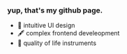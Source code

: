 <!--
## Hi there 👋

**dquevid/dquevid** is a ✨ _special_ ✨ repository because its `README.md` (this file) appears on your GitHub profile.

Here are some ideas to get you started:

- 🔭 I’m currently working on ...
- 🌱 I’m currently learning ...
- 👯 I’m looking to collaborate on ...
- 🤔 I’m looking for help with ...
- 💬 Ask me about ...
- 📫 How to reach me: ...
- 😄 Pronouns: ...
- ⚡ Fun fact: ...
User provided no info
-->
### yup, that's my github page.
- 📏 intuitive UI design
- 🖋️ complex frontend develeopment
- 🌱 quality of life instruments
